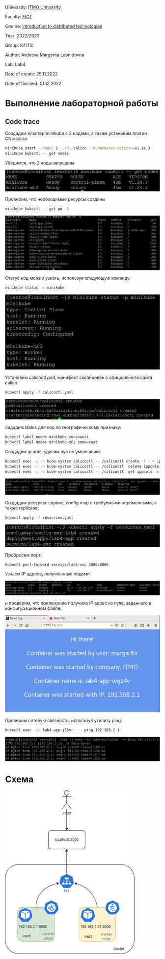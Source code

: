 University: [ITMO University](https://itmo.ru/ru/)

Faculty: [FICT](https://fict.itmo.ru)

Course: [Introduction to distributed technologies](https://github.com/itmo-ict-faculty/introduction-to-distributed-technologies)

Year: 2022/2023

Group: K4111c

Author: Avdeeva Margarita Leonidovna

Lab: Lab4

Date of create: 25.11.2022

Date of finished: 01.12.2022

# Выполнение лабораторной работы

## Code trace

Создадим кластер minikube с 2 нодами, а также установим плагин CNI=calico 

```bash
minikube start --nodes 2 --cni calico --kubernetes-version=v1.24.3
minikube kubectl -- get nodes
```
Убедимся, что 2 ноды запущены

![result1](https://github.com/blackberry22/2022_2023-introduction_to_distributed_technologies-k4111c-avdeeva_ml/blob/main/labs/lab4/lab4_1.png)

Проверим, что необходимые ресурсы созданы

```bash
minikube kubectl -- get po -A
```
![result2](https://github.com/blackberry22/2022_2023-introduction_to_distributed_technologies-k4111c-avdeeva_ml/blob/main/labs/lab4/lab4_2.png)

Статус нод можно узнать, используя следующую команду:

```bash
minikube status -p minikube
```
![result3](https://github.com/blackberry22/2022_2023-introduction_to_distributed_technologies-k4111c-avdeeva_ml/blob/main/labs/lab4/lab4_3.png)

Установим calicoctl pod, манифест скопирован с официального сайта calico:

```bash
kubectl apply -f calicoctl.yaml
```
![result4](https://github.com/blackberry22/2022_2023-introduction_to_distributed_technologies-k4111c-avdeeva_ml/blob/main/labs/lab4/lab4_4.PNG)

Зададим lables для нод по географическому признаку:

```bash
kubectl label nodes minikube zone=west
kubectl label nodes minikube-m02 zone=east
```

Создадим ip pool, удалим пул по умолчанию:

```bash
kubectl exec -i -n kube-system calicoctl -- /calicoctl create -f - < ip_pool.yaml
kubectl exec -i -n kube-system calicoctl -- /calicoctl  delete ippools default-ipv4-ippool
kubectl exec -i -n kube-system calicoctl -- /calicoctl  get ippools -o wide
```
![result5](https://github.com/blackberry22/2022_2023-introduction_to_distributed_technologies-k4111c-avdeeva_ml/blob/main/labs/lab4/lab4_5.png)

Создадим ресурсы: сервис, config map с требуемыми переменными, а также replicaset

```bash
kubectl apply -f resources.yaml
```
![result6](https://github.com/blackberry22/2022_2023-introduction_to_distributed_technologies-k4111c-avdeeva_ml/blob/main/labs/lab4/lab4_6.png)

Пробросим порт:

```bash
kubectl port-forward service/lab4-svc 3000:8000
```
Узнаем IP адреса, полученнные подами:

![result7](https://github.com/blackberry22/2022_2023-introduction_to_distributed_technologies-k4111c-avdeeva_ml/blob/main/labs/lab4/lab4_7.png)

и проверим, что приложение получило IP адрес из пула, заданного в конфигурационном файле:

![result8](https://github.com/blackberry22/2022_2023-introduction_to_distributed_technologies-k4111c-avdeeva_ml/blob/main/labs/lab4/lab4_8.png)

Проверим сетевую связность, используя утилиту ping:

```bash
kubectl exec -it lab4-app-j55mr  -- ping 192.168.2.1
```
![result9](https://github.com/blackberry22/2022_2023-introduction_to_distributed_technologies-k4111c-avdeeva_ml/blob/main/labs/lab4/lab4_9.png)

# Схема

![result10](https://github.com/blackberry22/2022_2023-introduction_to_distributed_technologies-k4111c-avdeeva_ml/blob/main/labs/lab4/lab_4shceme.png)


